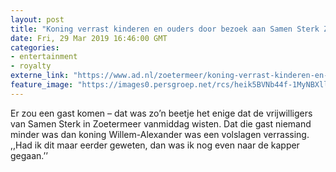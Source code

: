 ```yaml
---
layout: post
title: "Koning verrast kinderen en ouders door bezoek aan Samen Sterk Zoetermeer"
date: Fri, 29 Mar 2019 16:46:00 GMT
categories: 
- entertainment 
- royalty 
externe_link: "https://www.ad.nl/zoetermeer/koning-verrast-kinderen-en-ouders-door-bezoek-aan-samen-sterk-zoetermeer~a8d0fe98/"
feature_image: "https://images0.persgroep.net/rcs/heik5BVNb44f-1MyNBXll7O0Otk/diocontent/144420231/_fitwidth/400/?appId=21791a8992982cd8da851550a453bd7f&quality=0.7"
---
```


Er zou een gast komen – dat was zo’n beetje het enige dat de vrijwilligers van Samen Sterk in Zoetermeer vanmiddag wisten. Dat die gast niemand minder was dan koning Willem-Alexander was een volslagen verrassing. ,,Had ik dit maar eerder geweten, dan was ik nog even naar de kapper gegaan.’’
